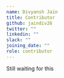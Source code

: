 ```yaml
---
name: Divyansh Jain
title: Contributor
github: jaindiv26
twitter: ""
linkedin: ""
slack: ""
joining_date: ""
role: contributor
---
```


Still waiting for this
